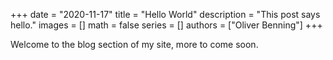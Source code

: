+++
date = "2020-11-17"
title = "Hello World"
description = "This post says hello."
images = []
math = false
series = []
authors = ["Oliver Benning"]
+++

Welcome to the blog section of my site, more to come soon.